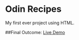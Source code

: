 # Odin Recipes
My first ever project using HTML.

##Final Outcome:
[Live Demo](https://jmndz.github.io/odin-recipes/)
